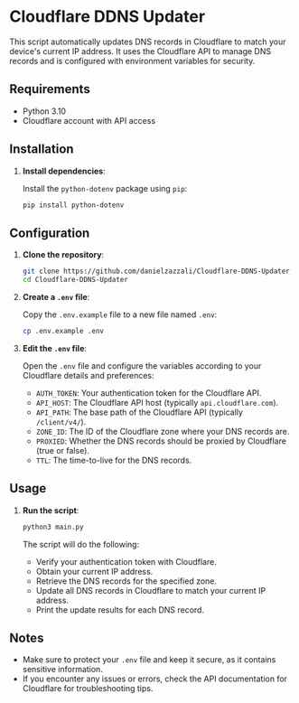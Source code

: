 # Cloudflare DDNS Updater

This script automatically updates DNS records in Cloudflare to match your device's current IP address. It uses the Cloudflare API to manage DNS records and is configured with environment variables for security.

## Requirements

- Python 3.10
- Cloudflare account with API access

## Installation

1. **Install dependencies**:

    Install the `python-dotenv` package using `pip`:

    ```bash
    pip install python-dotenv
    ```

## Configuration

1. **Clone the repository**:

    ```bash
    git clone https://github.com/danielzazzali/Cloudflare-DDNS-Updater
    cd Cloudflare-DDNS-Updater
    ```

2. **Create a `.env` file**:

    Copy the `.env.example` file to a new file named `.env`:

    ```bash
    cp .env.example .env
    ```

3. **Edit the `.env` file**:

    Open the `.env` file and configure the variables according to your Cloudflare details and preferences:

    - `AUTH_TOKEN`: Your authentication token for the Cloudflare API.
    - `API_HOST`: The Cloudflare API host (typically `api.cloudflare.com`).
    - `API_PATH`: The base path of the Cloudflare API (typically `/client/v4/`).
    - `ZONE_ID`: The ID of the Cloudflare zone where your DNS records are.
    - `PROXIED`: Whether the DNS records should be proxied by Cloudflare (true or false).
    - `TTL`: The time-to-live for the DNS records.


## Usage

1. **Run the script**:

    ```bash
    python3 main.py
    ```

    The script will do the following:

    - Verify your authentication token with Cloudflare.
    - Obtain your current IP address.
    - Retrieve the DNS records for the specified zone.
    - Update all DNS records in Cloudflare to match your current IP address.
    - Print the update results for each DNS record.

## Notes

- Make sure to protect your `.env` file and keep it secure, as it contains sensitive information.
- If you encounter any issues or errors, check the API documentation for Cloudflare for troubleshooting tips.
